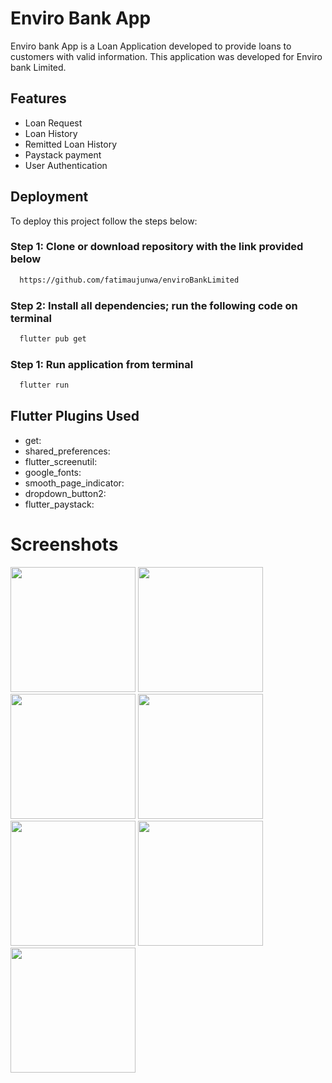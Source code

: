 

# Enviro Bank App

Enviro bank App is a Loan Application developed to provide loans to customers with valid information. This application was developed for Enviro bank Limited.


## Features

- Loan Request
- Loan History
- Remitted Loan History
- Paystack payment
- User Authentication


## Deployment

To deploy this project follow the steps below:

### Step 1: Clone or download repository with the link provided below

```bash
  https://github.com/fatimaujunwa/enviroBankLimited
```

### Step 2: Install all dependencies; run the following code on terminal

```bash
  flutter pub get
```

### Step 1: Run  application from terminal

```bash
  flutter run
```
## Flutter Plugins Used

- get:
- shared_preferences:
- flutter_screenutil:
- google_fonts:
- smooth_page_indicator:
- dropdown_button2:
- flutter_paystack:
# Screenshots

<p float="left">
  <img src="https://user-images.githubusercontent.com/113392997/191732449-e1a8bbdc-103e-40c7-8dfa-663a372afa25.png" width="200" /> 
    <img src="https://user-images.githubusercontent.com/113392997/191743974-4b9d2914-1af9-47d0-a6d1-7dc72d28dd60.png" width="200" />
  
  <img src="https://user-images.githubusercontent.com/113392997/191742553-71900b98-5ba8-4f20-bf82-90402c0be740.png" width="200" />
    <img src="https://user-images.githubusercontent.com/113392997/191742325-297abe9e-c8e9-49b0-afaa-a3917b1b86dd.png" width="200" />
  <img src="https://user-images.githubusercontent.com/113392997/191744083-70b9ef41-ea36-439f-b01a-6c684a10865f.png" width="200" />

  <img src="https://user-images.githubusercontent.com/113392997/191740345-84550320-4202-41dd-b175-33cbc46ce72f.png" width="200" />
<img src="https://user-images.githubusercontent.com/113392997/191740334-e29c24b7-6d82-4edb-9831-34c2e692df65.png" width="200" />

</p>
